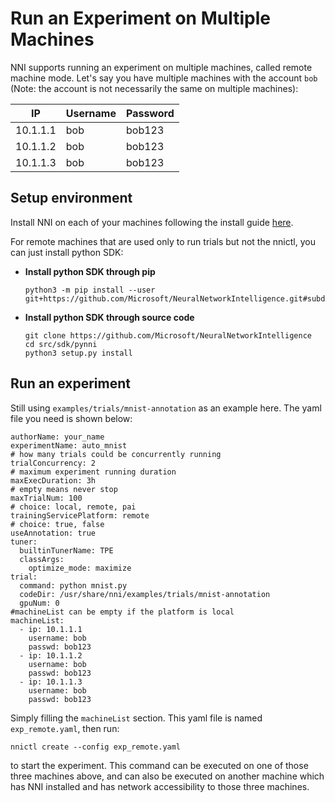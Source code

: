 **Run an Experiment on Multiple Machines**
===
NNI supports running an experiment on multiple machines, called remote machine mode. Let's say you have multiple machines with the account `bob` (Note: the account is not necessarily the same on multiple machines): 

| IP  | Username| Password |
| -------- |---------|-------|
| 10.1.1.1 | bob | bob123    |
| 10.1.1.2 | bob | bob123    |
| 10.1.1.3 | bob | bob123    |

## Setup environment
Install NNI on each of your machines following the install guide [here](GetStarted.md).

For remote machines that are used only to run trials but not the nnictl, you can just install python SDK:

* __Install python SDK through pip__

      python3 -m pip install --user git+https://github.com/Microsoft/NeuralNetworkIntelligence.git#subdirectory=src/sdk/pynni

* __Install python SDK through source code__

      git clone https://github.com/Microsoft/NeuralNetworkIntelligence
      cd src/sdk/pynni
      python3 setup.py install

## Run an experiment
Still using `examples/trials/mnist-annotation` as an example here. The yaml file you need is shown below: 
```
authorName: your_name
experimentName: auto_mnist
# how many trials could be concurrently running
trialConcurrency: 2
# maximum experiment running duration
maxExecDuration: 3h
# empty means never stop
maxTrialNum: 100
# choice: local, remote, pai
trainingServicePlatform: remote 
# choice: true, false  
useAnnotation: true
tuner:
  builtinTunerName: TPE
  classArgs:
    optimize_mode: maximize
trial:
  command: python mnist.py
  codeDir: /usr/share/nni/examples/trials/mnist-annotation
  gpuNum: 0
#machineList can be empty if the platform is local
machineList:
  - ip: 10.1.1.1
    username: bob
    passwd: bob123
  - ip: 10.1.1.2
    username: bob
    passwd: bob123
  - ip: 10.1.1.3
    username: bob
    passwd: bob123
```
Simply filling the `machineList` section. This yaml file is named `exp_remote.yaml`, then run:
```
nnictl create --config exp_remote.yaml
```
to start the experiment. This command can be executed on one of those three machines above, and can also be executed on another machine which has NNI installed and has network accessibility to those three machines.
